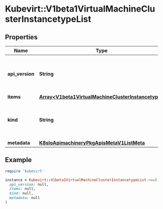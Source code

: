 # Kubevirt::V1beta1VirtualMachineClusterInstancetypeList

## Properties

| Name | Type | Description | Notes |
| ---- | ---- | ----------- | ----- |
| **api_version** | **String** | APIVersion defines the versioned schema of this representation of an object. Servers should convert recognized schemas to the latest internal value, and may reject unrecognized values. More info: https://git.k8s.io/community/contributors/devel/sig-architecture/api-conventions.md#resources | [optional] |
| **items** | [**Array&lt;V1beta1VirtualMachineClusterInstancetype&gt;**](V1beta1VirtualMachineClusterInstancetype.md) |  |  |
| **kind** | **String** | Kind is a string value representing the REST resource this object represents. Servers may infer this from the endpoint the client submits requests to. Cannot be updated. In CamelCase. More info: https://git.k8s.io/community/contributors/devel/sig-architecture/api-conventions.md#types-kinds | [optional] |
| **metadata** | [**K8sIoApimachineryPkgApisMetaV1ListMeta**](K8sIoApimachineryPkgApisMetaV1ListMeta.md) |  | [optional] |

## Example

```ruby
require 'kubevirt'

instance = Kubevirt::V1beta1VirtualMachineClusterInstancetypeList.new(
  api_version: null,
  items: null,
  kind: null,
  metadata: null
)
```


